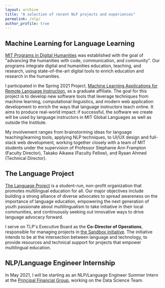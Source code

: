 ```yaml
---
layout: archive
title: "A selection of recent NLP projects and experiences"
permalink: /nlp/
author_profile: true
---
```


Machine Learning for Language Learning
---

[MIT Programs in Digital Humanities](https://digitalhumanities.mit.edu) was established with the goal of "advancing the humanities with code, communication, and community". Our programs integrate digital and humanities education, teaching, and research, using state-of-the-art digital tools to enrich education and research in the humanities. 

I participated in the Spring 2021 Project, [Machine Learning Applications for Remote Language Instruction](https://github.com/dhmit/lang_learn), as a graduate affiliate. The goal for this project is to develop new software tools that leverage techniques from machine learning, computational linguistics, and modern web application development to enrich the ways that language instructors teach online. It aims to produce real-world impact: if successful, the software we create will be used by language instructors in MIT Global Languages as well as outside the Institute.

My involvement ranges from brainstorming ideas for language teaching/learning tools, applying NLP techniques, to UI/UX design and full-stack web development, working  together closely with a team of MIT students under the supervision of Professor Stephanie Ann Frampton (Faculty Director), Takako Aikawa (Faculty Fellow), and Ryaan Ahmed (Technical Director).


The Language Project
---

[The Language Project](https://www.the-language-project.org/index.html) is a student-run, non-profit organization that promotes multilingual education for all. Our major objectives include building a strong alliance of diverse advocates to spread awareness on the importance of language education, empowering the next generation of youth passionate about multilingualism to take initiative in their local communities, and continuously seeking out innovative ways to drive language advocacy forward.

I serve on TLP's Executive Board as the <b>Co-Director of Operations</b>, responsible for managing projects in [the Sandbox initiative](https://www.the-language-project.org/sandbox.html). The initiative intends to be at the intersection between language and technology, to provide resources and technical support for projects that empower multilingual education.


NLP/Language Engineer Internship
---

In May 2021, I will be starting as an NLP/Language Engineer Summer Intern at the [Principal Financial Group](https://www.principal.com), working on the Data Science Team.

